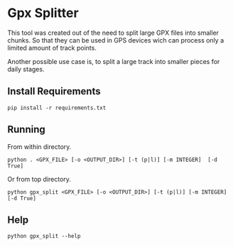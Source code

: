 # Gpx Splitter

This tool was created out of the need to split large GPX files into smaller chunks. So that they can be used in GPS devices wich can process only a limited amount of track points.

Another possible use case is, to split a large track into smaller pieces for daily stages.

## Install Requirements
```
pip install -r requirements.txt
```

## Running

From within directory.
```
python . <GPX_FILE> [-o <OUTPUT_DIR>] [-t (p|l)] [-m INTEGER]  [-d True]
```

Or from top directory.
```
python gpx_split <GPX_FILE> [-o <OUTPUT_DIR>] [-t (p|l)] [-m INTEGER]  [-d True]
```

## Help
```
python gpx_split --help
```